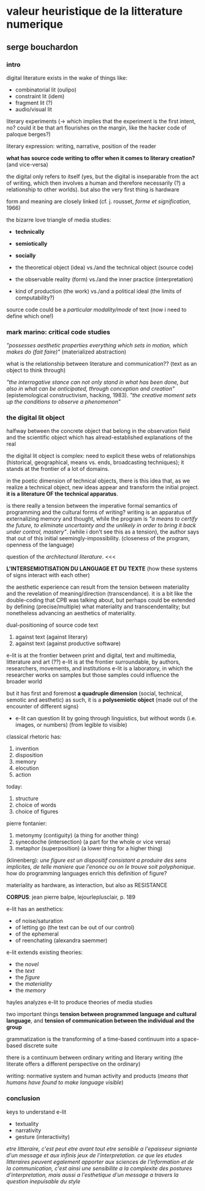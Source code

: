 # valeur heuristique de la litterature numerique
## serge bouchardon


### intro

digital literature exists in the wake of things like:
- combinatorial lit (oulipo)
- constraint lit (idem)
- fragment lit (?)
- audio/visual lit

literary experiments (-> which implies that the experiment is the first intent, no? could it be that art flourishes on the margin, like the hacker code of paloque berges?)

literary expression: writing, narrative, position of the reader

**what has source code writing to offer when it comes to literary creation?** (and vice-versa)

the digital only refers to itself (yes, but the digital is inseparable from the act of writing, which then involves a human and therefore necessarily (?) a relationship to other worlds). but also the very first thing is hardware

form and meaning are closely linked (cf. j. rousset, *forme et signification*, 1966)

the bizarre love triangle of media studies:
- **technically**
- **semiotically**
- **socially**

- the theoretical object (idea) vs./and the technical object (source code)
- the observable reality (form) vs./and the inner practice (interpretation)
- kind of production (the work) vs./and a political ideal (the limits of computability?)


source code could be a *particular modality/mode* of text (now i need to define which one!)

### mark marino: critical code studies

*"possesses aesthetic properties everything which sets in motion, which makes do (fait faire)"* (materialized abstraction)

what is the relationship between literature and communication?? (text as an object to think through)

*"the interrogative stance can not only stand in what has been done, but also in what can be anticipated, through conception and creation"* (epistemological constructivism, hacking, 1983). *"the creative moment sets up the conditions to observe a phenomenon"*

### the digital lit object


halfway between the concrete object that belong in the observation field and the scientific object which has alread-established explanations of the real

the digital lit object is complex: need to explicit these webs of relationships (historical, geographical, means vs. ends, broadcasting techniques); it stands at the frontier of a lot of domains.

in the poetic dimension of technical objects, there is this idea that, as we realize a technical object, new ideas appear and transform the initial project. **it is a literature OF the technical apparatus**.

is there really a tension between the imperative formal semantics of programming and the cultural forms of writing? writing is an apparatus of externalizing memory and thought, while the program is *"a means to certify the future, to eliminate uncertainty and the unlikely in order to bring it back under control, mastery"*. (while i don't see this as a tension), the author says that out of this initial seemingly-impossibility. (closeness of the program, openness of the language)

question of the *architectural literature*. <<<

**L'INTERSEMIOTISATION DU LANGUAGE ET DU TEXTE** (how these systems of signs interact with each other)

the aesthetic experience can result from the tension between materiality and the revelation of meaning/direction (transcendance). it is a bit like the double-coding that CPB was talking about, but perhaps could be extended by defining (precise/multiple) what materiality and transcendentality; but nonetheless advancing an aesthetics of materiality.

dual-positioning of source code text
1. against text (against literary)
2. against text (against productive software)

e-lit is at the frontier between print and digital, text and multimedia, litterature and art (??)
e-lit is at the frontier surroundable, by authors, researchers, movements, and institutions
e-lit is a laboratory, in which the researcher works on samples but those samples could influence the broader world

but it has first and foremost **a quadruple dimension** (social, technical, semotic and aesthetic)
as such, it is a **polysemiotic object** (made out of the encounter of different signs)

- e-lit can question lit by going through linguistics, but without words (i.e. images, or numbers) (from legible to visible)

classical rhetoric has:
1. invention
2. disposition
3. memory
4. elocution
5. action

today:
1. structure
2. choice of words
3. choice of figures

pierre fontanier:
1. metonymy (contiguity) (a thing for another thing)
2. synecdoche (intersection) (a part for the whole or vice versa)
3. metaphor (superposition) (a lower thing for a higher thing)


(klinenberg): *une figure est un dispositif consistant a produire des sens implicites, de telle maniere que l'enonce ou on le trouve soit polyphonique*. how do programming languages enrich this definition of figure?


materiality as hardware, as interaction, but also as RESISTANCE

**CORPUS**: jean pierre balpe, lejourleplusclair, p. 189

e-lit has an aesthetics:
- of noise/saturation
- of letting go (the text can be out of our control)
- of the ephemeral
- of reenchating (alexandra saemmer)


e-lit extends existing theories:
- the *novel*
- the *text*
- the *figure*
- the *materiality*
- the *memory*

hayles analyzes e-lit to produce theories of media studies

two important things **tension between programmed language and cultural language**, and **tension of communication between the individual and the group**

grammatization is the transforming of a time-based continuum into a space-based discrete suite

there is a continuum between ordinary writing and literary writing (the literate offers a different perspective on the ordinary)

writing: normative system and human activity and products (*means that humans have found to make language visible*)

### conclusion

keys to understand e-lit
- textuality
- narrativity
- gesture (interactivity)


*etre litteraire, c'est peut etre avant tout etre sensible a l'epaisseur signiante d'un message et aux infinis jeux de l'interpretation. ce que les etudes litteraires peuvent egalement apporter aux sciences de l'information et de la communication, c'est ainsi une sensibilite a la complexite des postures d'interpretation, mais aussi a l'esthetique d'un message a travers la question inepuisable du style*

